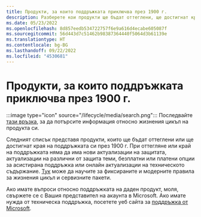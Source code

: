 ```yaml
---
title: Продукти, за които поддръжката приключва през 1900 г.
description: Разберете кои продукти ще бъдат оттеглени, ще достигнат края на поддръжката си или ще преминат от базова към разширена поддръжка през 1900 г.
ms.date: 05/23/2022
ms.openlocfilehash: 8d857eedb534722757f6e9a616d4ecabe605087f
ms.sourcegitcommit: 56d443d7c51462b98387364440f5064d3b61139e
ms.translationtype: HT
ms.contentlocale: bg-BG
ms.lasthandoff: 09/22/2022
ms.locfileid: "4530681"
---
```

# <a name="products-ending-support-in-1900"></a>Продукти, за които поддръжката приключва през 1900 г.

:::image type="icon" source="/lifecycle/media/search.png":::
Последвайте [тази връзка](/lifecycle/products/), за да потърсите информация относно жизнения цикъл на продукта си.

Следният списък представя продукти, които ще бъдат оттеглени или ще достигнат края на поддръжката си през 1900 г. При оттегляне или край на поддръжката няма да има нови актуализации на защитата, актуализации на различни от защита теми, безплатни или платени опции за асистирана поддръжка или онлайн актуализации на техническото съдържание. [Тук](/lifecycle/overview/product-end-of-support-overview) може да научите за фиксираните и модерните правила за жизнения цикъл и сервизните пакети.

Ако имате въпроси относно поддръжката на даден продукт, моля, свържете се с Вашия представител на акаунта в Microsoft. Ако имате нужда от техническа поддръжка, посетете уеб сайта за [поддръжка от Microsoft](https://support.microsoft.com/contactus/?ws=support).







